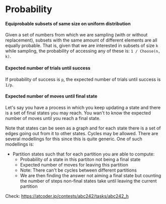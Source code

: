 # Probability

#### Equiprobable subsets of same size on uniform distribution
Given a set of numbers from which we are sampling (with or without replacement), subsets with the same amount of different elements are all equally probable.
That is, given that we are interested in subsets of size `k` while sampling, the probability of accessing any of these is: `1 / Choose(n, k)`.

#### Expected number of trials until success
If probability of success is `p`, the expected number of trials until success is `1/p`.

#### Expected number of moves until final state
Let's say you have a process in which you keep updating a state and there is a set of final states you may reach. You wan't to know the expected number of moves until you reach a final state.  
  
Note that states can be seen as a graph and for each state there is a set of edges going out from it to other states. Cycles may be allowed.
There are several modellings for this since this is quite generic. One of such modellings is:
- Partition states such that for each partition you are able to compute:
  - Probability of a state in this partiton not being a final state
  - Expected number of moves for leaving this partition
  - Note: There can't be cycles between different partitions
  - We are then finding the answer not aiming a final state but counting the number of steps non-final states take until leaving the current partition

Check: https://atcoder.jp/contests/abc242/tasks/abc242_h
